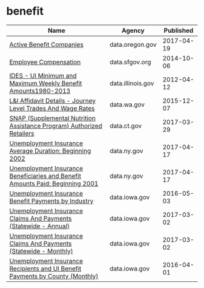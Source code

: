 # benefit

Name | Agency | Published
---- | ---- | ---------
[Active Benefit Companies](../socrata/baig-8b9x.md) | data.oregon.gov | 2017-04-19
[Employee Compensation](../socrata/88g8-5mnd.md) | data.sfgov.org | 2014-10-06
[IDES - UI Minimum and Maximum Weekly Benefit Amounts1980-2013](../socrata/rrf3-c427.md) | data.illinois.gov | 2012-04-12
[L&I Affidavit Details - Journey Level Trades And Wage Rates](../socrata/pcn2-jime.md) | data.wa.gov | 2015-12-07
[SNAP (Supplemental Nutrition Assistance Program) Authorized Retailers](../socrata/2xqb-xbez.md) | data.ct.gov | 2017-03-29
[Unemployment Insurance Average Duration: Beginning 2002](../socrata/qkrk-6v78.md) | data.ny.gov | 2017-04-17
[Unemployment Insurance Beneficiaries and Benefit Amounts Paid: Beginning 2001](../socrata/xbjp-8sra.md) | data.ny.gov | 2017-04-17
[Unemployment Insurance Benefit Payments by Industry](../socrata/b38f-jgn3.md) | data.iowa.gov | 2016-05-03
[Unemployment Insurance Claims And Payments (Statewide - Annual)](../socrata/rmcb-sifx.md) | data.iowa.gov | 2017-03-02
[Unemployment Insurance Claims And Payments (Statewide - Monthly)](../socrata/jpje-kkb9.md) | data.iowa.gov | 2017-03-02
[Unemployment Insurance Recipients and UI Benefit Payments by County (Monthly)](../socrata/aeyn-twxp.md) | data.iowa.gov | 2016-04-01

